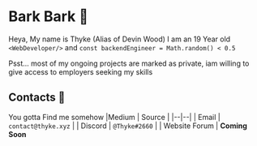# Bark Bark 🐺

Heya, My name is Thyke (Alias of Devin Wood) I am an 19 Year old `<WebDeveloper/>` and
`const backendEngineer = Math.random() < 0.5`

Psst... most of my ongoing projects are marked as private, iam willing to give access to employers seeking my skills


## Contacts 📕
You gotta Find me somehow
|Medium  | Source  |
|--|--|
| Email | `contact@thyke.xyz` |
| Discord | `@Thyke#2660` |
| Website Forum | **Coming Soon**
